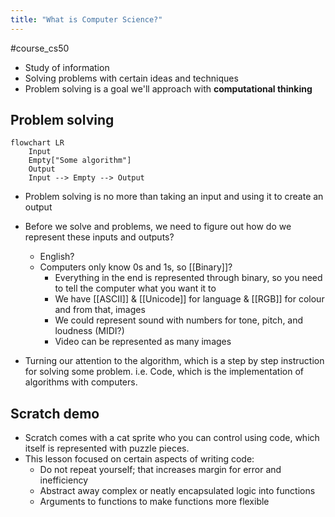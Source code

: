 ```yaml
---
title: "What is Computer Science?"
---
```

#course_cs50 

- Study of information
- Solving problems with certain ideas and techniques
- Problem solving is a goal we'll approach with **computational thinking**

## Problem solving

```mermaid
flowchart LR
    Input
    Empty["Some algorithm"]
    Output
    Input --> Empty --> Output
```

- Problem solving is no more than taking an input and using it to create an output
- Before we solve and problems, we need to figure out how do we represent these inputs and outputs?
    - English?
    - Computers only know 0s and 1s, so [[Binary]]?
        - Everything in the end is represented through binary, so you need to tell the computer what you want it to 
        - We have [[ASCII]] & [[Unicode]] for language & [[RGB]] for colour and from that, images
        - We could represent sound with numbers for tone, pitch, and loudness (MIDI?)
        - Video can be represented as many images

- Turning our attention to the algorithm, which is a step by step instruction for solving some problem. i.e. Code, which is the implementation of algorithms with computers.

## Scratch demo

- Scratch comes with a cat sprite who you can control using code, which itself is represented with puzzle pieces.
- This lesson focused on certain aspects of writing code:
    - Do not repeat yourself; that increases margin for error and inefficiency
    - Abstract away complex or neatly encapsulated logic into functions
    - Arguments to functions to make functions more flexible
